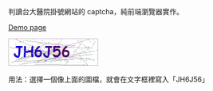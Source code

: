 判讀台大醫院掛號網站的 captcha，純前端瀏覽器實作。

[Demo page](https://cindylinz.github.io/Web-NTUH-captcha-solver/)

![sample.gif](sample.gif)

用法：選擇一個像上面的圖檔，就會在文字框裡寫入「JH6J56」
